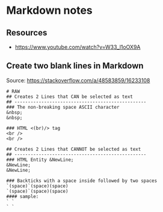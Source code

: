 # Markdown notes

## Resources
- <https://www.youtube.com/watch?v=W33_l1oOX9A>



## Create two blank lines in Markdown
Source: https://stackoverflow.com/a/48583859/16233108
```
# RAW
## Creates 2 Lines that CAN be selected as text
## -------------------------------------------------
### The non-breaking space ASCII character
&nbsp;
&nbsp;

### HTML <(br)/> tag
<br />
<br />

## Creates 2 Lines that CANNOT be selected as text
## -------------------------------------------------
### HTML Entity &NewLine;
&NewLine;
&NewLine;

### Backticks with a space inside followed by two spaces
`(space)`(space)(space)
`(space)`(space)(space)
#### sample:
` `  
` `


```